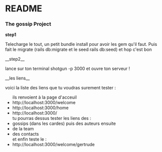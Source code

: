 # README

### The gossip Project ###

__step1__
<p>
Telecharge le tout, un petit bundle install pour avoir les gem qu'il faut. Puis fait le migrate (rails db:migrate et le seed rails db:seed) et hop c'est bon
</p>
__step2__ 
<p> lance sur ton terminal shotgun -p 3000 et ouvre ton serveur !</p>
__les liens__
<p>voici la liste des liens que tu voudras surement tester : 
	<ul> 
		ils renvoient à la page d'acceuil
		<li> http://localhost:3000/welcome </li>
		<li> http://localhost:3000/home </li>
		<li> http://localhost:3000/ </li>
		tu pourras dessus tester les liens des :
		<li> gossips (dans les cardes) puis des auteurs ensuite</li>
		<li> de la team </li>
		<li> des contacts </li>
		et enfin teste le :
		<li> http://localhost:3000/welcome/gertrude </li>
	</ul>

